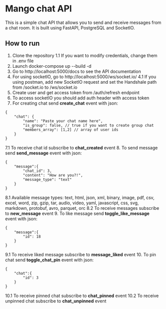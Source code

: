 # Mango chat API
This is a simple chat API that allows you to send and receive messages from a chat room. It is built using FastAPI, PostgreSQL and SocketIO.

## How to run
1. Clone the repository
1.1 If you want to modify credentials, change them in .env file
2. Launch docker-compose up --build -d
3. Go to http://localhost:5000/docs to see the API documentation
4. For using socketIO, go to http://localhost:5000/ws/socket.io/
4.1 If you using postman, add new SocketIO request and set the Handshale path from /socket.io to /ws/socket.io
5. Create user and get access token from /auth/refresh endpoint
6. To access socketIO you should add auth header with access token
7. For creating chat send **create_chat** event with json:
```
{
    "chat": {
        "name": "Paste your chat name here",
        "is_group": false, // true if you want to create group chat
        "members_array": [1,2] // array of user ids
    }
}
```
7.1 To receive chat id subscribe to **chat_created** event
8. To send message send **send_message** event with json:
```
{
    "message":{
        "chat_id": 3,
        "content": "How are you?!",
        "message_type": "text"
    }
}
```
8.1 Available message types:  text, html, json, xml, binary, image, pdf, csv, excel, word, zip, gzip, tar, audio, video, yaml, javascript, css, svg, markdown, protobuf, avro, parquet, orc
8.2 To receive messages subscribe to **new_message** event
9. To like message send **toggle_like_message** event with json:
```
{
    "message":{
        "id": 18
    }
}
```
9.1 To receive liked message subscribe to **message_liked** event
10. To pin chat send **toggle_chat_pin** event with json:
```
{
    "chat":{
        "id": 3
    }
}
```
10.1 To receive pinned chat subscribe to **chat_pinned** event
10.2 To receive unpinned chat subscribe to **chat_unpinned** event